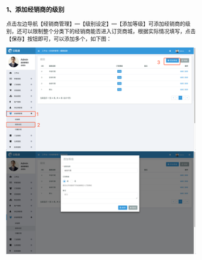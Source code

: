 ### 1、添加经销商的级别

点击左边导航【经销商管理】—【级别设定】—【添加等级】可添加经销商的级别，还可以限制整个分类下的经销商能否进入订货商城，根据实际情况填写，点击【保存】按钮即可，可以添加多个，如下图：

![](/assets/jxsgl-jbsz-1.png)![](/assets/jxsgl-jbsz-2.png)

